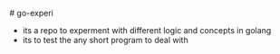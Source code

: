 #   g o - e x p e r i 


-  its a repo to experment with different logic and concepts in golang
-  its to test the any short program to deal with
 
 
